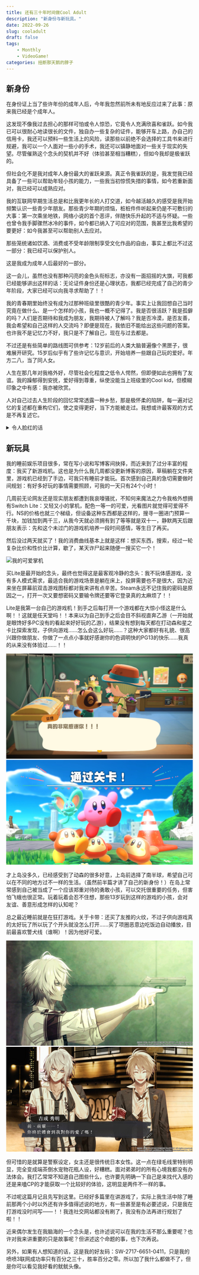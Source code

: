```yaml
---
title: 还有三十年时间做Cool Adult
description: "新身份与新玩具。"
date: 2022-09-26
slug: cooladult
draft: false
tags: 
    - Monthly
    - VideoGame!
categories: 扭断那天鹅的脖子
---
```


## 新身份

在身份证上当了些许年份的成年人后，今年我忽然前所未有地反应过来了此事：原来我已经是个成年人。

这发现不像我过去担心的那样可怕或令人惊恐，它竟令人充满欣喜和雀跃。如今我已可以很耐心地读很长的文件，独自办一些复杂的证件，能够开车上路，办自己的信用卡，我还可以预料一些生活上的风险，读那些以前绝不会选择的工具书来进行规避，我可以一个人面对一些小的手术，我还可以镇静地面对一些关于现实的失望。尽管催熟这个念头的契机并不好（体验甚至相当糟糕），但如今我却是极雀跃的。

但社会化不是我对成年人身份最大的雀跃来源。真正令我雀跃的是，我发觉我已经具备了一些可以帮助年轻小孩的能力，一些我当初惊慌失措的事情，如今若重新面对，我已经可以成熟应对。

我的互联网早期生活总是和比我更年长的人打交道，如今越活越久的感受是我开始频繁认识一些青少年朋友。那些青少年期的烦恼，桩桩件件听起来仍是不可敷衍的大事：第一次乘坐地铁，网络小说的首个恶评，伴随快乐升起的不适与怀疑。一些也曾令我手脚骤然冰冷的事件，如今都已纳入了可应对的范围，我甚至比我希望的要更好：如今我甚至可以帮助别人去应对。

那些笼统诸如饮酒、消费或不受年龄限制享受文化作品的自由，事实上都比不过这一部分：我已经可以保护别人。

这是我成为成年人后最好的一部分。

这一会儿，虽然也没有那种闪亮的金色头衔标志，亦没有一面招摇的大旗，可我都已经能够讲出这样的话：无论证件身份还是心理状态，我都已经完成了自己的青少年阶段，大家已经可以向我寻求帮助了！！

我的青春期里始终没有成为过那种班级里很酷的青少年。事实上让我回想自己当时究竟在做什么、是一个怎样的小孩，我也一概不记得了。我是否很活跃？我是孤僻的吗？人们是否期待和我成为朋友，我期待被人了解吗？我是否冷漠，是否友善，我会希望和自己这样的人交流吗？即便是现在，我依旧不能给出这些问题的答案。也许我不是记忆力不好，我只是不了解自己，现在与过去都是。

不过还是有些简单的路线图可供参考：12岁前后的人类大脑普遍像个黑匣子，很难展开研究。15岁后似乎有了些许记忆与意识，开始培养一些跟自己玩的爱好。年方二八，当了同人女。

人生在那几年对我格外好，尽管社会化程度之低令人愕然，但即便如此也拥有了友谊。我的躁郁得到安抚，爱好得到尊重，纵使没能当上班级里的Cool kid，但模糊印象之中有感：我亦被欣赏。

人对自己过去人生阶段的回忆常常透露一种乡愁，那是极怀柔的陷阱，每一遍对记忆的复述都在重构它们，使之变得更好，当下方能被走过。我想或许最客观的方式是不再复述它。

<details>

<summary>令人脸红的话</summary>

如前篇所言，我对成年人时区适应糟糕，总在倒一些社会时差。我期待自己能在校园里待久一点，因为有很多成年人的事务是我不能处理的，因为我认为成年是一件很糟的事。

这下半年我遇到了很多莫名其妙的质问和干预。此前二十余年人们并不在乎你是一个怎么样的人，我喜欢什么，期待什么，没有任何一个人尝试过了解你，但一旦你到了步入社会的年龄却要遭遇他们关于你人生轨迹的反复问询与指手画脚，他们对你的回应却充耳不闻，只是机械地复述一些他们认为好的选择。这很令人崩溃。这就是我所恐惧的成年世界。但我——不想要再抱怨这个。

事实上我们的社会氛围与步调对青少年与成年人都施加着无缓冲、无差别的粗暴。这种粗暴使人们以同样的粗暴对待别人，这很糟糕。我们正处在一种不健康的循环当中。

我开始从心态上向成年人转变的迹象之一是在社会新闻中阅读到年龄时，会飞快错愕于“伊还那么小”，以及在核酸的队伍里看见不及我半个人那么高的孩子在安静排队时，亦会萌生一种复杂的愧疚。为什么我们在让小孩遭遇这些？必定有一些事情我们没有做好。

我开始需要接受这成年事实，并不是因为时间到了，或者终于被社会齿轮推到了必须出来的时候，而是我始终觉得有一些义务我应该面对，有一些责任我需要承担。到了这一年，我频繁思考我读这个狗屁书究竟得到什么，最终敲下这令人手心出汗的唯一答案：公共精神。我想我应该成为缓冲这种粗暴的人。

我希望我可以保护别人，至少是可以帮助别人的人。我希望我去做那个对别人说“你不需要承受这些”的人，希望是可以被放心求助的人。这是我青少年时期会希望生活里有的一个人。我觉得我已经有了帮助别人的能力，我应该成为这个人。

转述那天在SNS上令人脸红的真心话：纵使没能当上班级里的Cool kid，但还好我还有三十年时间可以做Cool adult。

</details>


## 新玩具

我的睡前娱乐项目很多，常在写小说和写博客间抉择，而近来到了过分丰富的程度：我买了新游戏机。这也是为什么我几周都没更新博客的原因，草稿躺在文件夹里，游戏机已经到了手边，可我只有睡前才能玩。首次感到自己真的急切需要做时间规划：有好多好玩的事情需要照顾，可我的一天只有24个小时！

几周前无论网友还是现实朋友都遭到我哀嚎骚扰，不知何来魔法之力令我格外想拥有Switch Lite：又轻又小的掌机，配色一等一的可爱，光看图片就觉得可爱得不行。NS的价格也就三个梯级，但设备这种东西都是这样的，搜寻一圈进门预算一千块，加钱加到两千三，从我今天就必须拥有到了等等就是双十一，静默两天后跟朋友表示：先和这个未过门的游戏机培养一段时间感情，等生日了再买。

然后没过两天就买了！我的消费曲线基本上就是这样：想买东西，搜索，经过一轮复杂比价和性价比计算，歇了，某天诈尸起来随便一搜买它一个！

![我的可爱掌机](https://raw.githubusercontent.com/Meyerclex/image/main/20220926155829.png)

买Lite是最开始的念头，最终也觉得这是最客观冷静的念头：我不玩体感游戏，没有多人模式需求，最适合我的游戏场景是躺在床上，投屏需要也不是很大，因为近来坐在屏幕前双击游戏图标都对我来讲有点辛苦。Steam永远不记住我的密码是原因之一，打开一次又要想密码又要输令牌还要等它登录真的太麻烦了！！

Lite是我第一台自己的游戏机！到手之后每打开一个游戏都在大惊小怪这是什么啊！！这就是任天堂吗！！本来以为自己到手之后会目不斜视直奔乙游（一开始就是眼馋好多PC没有的看起来好好玩的乙游），结果没有想到每天都在打动森和星之卡比探索发现，子供向游戏……怎么会这么好玩……？这种大家都好有礼貌、很高兴跟你做朋友、你做了一点点小事就好感谢你的色调明快的PG13的快乐……我真的从来没有体验过……！！

![好有礼貌](https://raw.githubusercontent.com/Meyerclex/image/main/20220926144534.png)  ![卡比](https://raw.githubusercontent.com/Meyerclex/image/main/20220926144924.png)

才上岛没多久，已经感受到了动森的很多好意，上岛前选择了南半球，希望自己可以在不同的地方过不一样的生活。（虽然前半篇才讲了自己的新身份！）在岛上常常感到自己被当成了一个应该郑重对待的勇敢小孩，可以交托很重要的任务，但害怕飞蛾也很正常。玩着玩着会忍不住想，那些13岁玩到这样的游戏的小孩，会对友谊、善意形成怎样的认知呢？

总之最近睡前就是在狂打游戏。关于卡带：还买了友推的火纹，不过子供向游戏真的太好玩了所以玩了个开头就没怎么打开……买了项圈恶意边吃饭边自动播放，目前最喜欢警犬线（谁啊）！因为他好可爱。

![勇敢狗狗](https://raw.githubusercontent.com/Meyerclex/image/main/20220926145724.png) ![SP狗狗组](https://raw.githubusercontent.com/Meyerclex/image/main/20220926145957.png)

但可惜的是就算是警察设定，女主还是很传统日本女性。这一点在绿毛线里特别明显，完全变成端茶倒水宠物花瓶人设，好糟糕。面对弟弟时的所有心境我都没有办法体会。我打乙常常不知道自己图些什么，也许要先明确一下自己是来找代入感的还是来嗑CP的才能获取一个比较好的体验，这明显是两件不一样的事。

不过呢这篇月记且先写到这里。已经好多篇里在讲游戏了，实际上我生活中除了睡前那两个小时以外还有许多值得述说的地方，有一些甚至是有必要述说，只是我在打游戏没时间写——！！我连社交网站都没有刷了，我没有办法再进行规划了啦！！

近来偶尔发生在我脑海的一个念头是，也许述说可以在我的生活不那么重要呢？也许对我来讲重要的只是故事呢？但讲述这个命题的事，也下次再说。

另外，如果有人想知道的话，这是我的好友码：SW-2717-6651-0411，只是我的喷喷3联网成功率只有百分之三十，胜率百分之零。所以加了我什么都做不了，但是你可以看见我好看的鱿鱿头像。